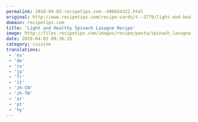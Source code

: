 ```yaml
---
permalink: 2018-04-02-recipetips.com--406654322.html
original: http://www.recipetips.com/recipe-cards/t--3779/light-and-healthy-spinach-lasagna.asp
domain: recipetips.com
title: 'Light and Healthy Spinach Lasagne Recipe'
image: http://files.recipetips.com/images/recipe/pasta/spinach_lasagna.jpg
date: 2018-04-02 09:36:15
category: cuisine
translations: 
 - 'es'
 - 'de'
 - 'ru'
 - 'ja'
 - 'fr'
 - 'it'
 - 'zh-CN'
 - 'zh-TW'
 - 'ar'
 - 'pt'
 - 'hy'
---
```


